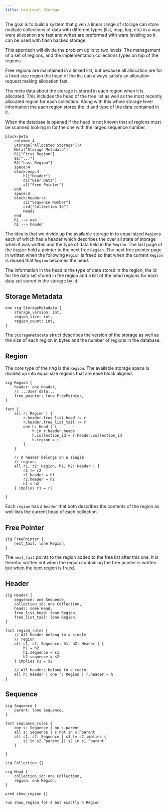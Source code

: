 ```yaml
---
title: Low Level Storage
---
```


The goal is to build a system that given a linear range of storage can store multiple collections of data with different types (list, map, log, etc) in a way were allocation are fast and writes are preformed with ware leveling so it can be used with flash backed storage.

This approach will divide the problem up in to two levels. The management of a set of regions, and the implementation collections types on top of the regions.

Free regions are maintained in a linked list, but because all allocation are for a fixed size region the head of the list can always satisfy an allocation request making allocation fast.

The meta data about the storage is stored in each region when it is allocated. This includes the head of the free list as well as the most recently allocated region for each collection. Along with this whole storage level information the each region stores the id and type of the data contained in it.

When the database is opened if the head is not known that all regions must be scanned looking in for the one with the larges sequence number.

```mermaid
block-beta
	columns 4
	Storage["Allocated Storage"]:4
	Meta["Storage Metadata"]
	R1["First Region"]
	e1["..."]
	R2["Last Region"]
	space:4
	block:exp:4
		h1["Header"]
		d1["User Data"]
		a1["Free Pointer"]
	end
	space:4
	block:header:4
		s1["Sequence Number"]
		cid["Collection Id"]
		Heads
	end
	R1 --> exp
	h1 --> header
```


The idea is that we divide up the available storage in to equal sized `Region`s each of which has a header which describes the over all state of storage when it was written and the type of data held in the `Region`. The last page of the `Region` hold a pointer to the next free `Region`. The next free pointer page in written when the following `Region` is freed so that when the current `Region` is reused that `Region` becomes the head.

The information in the head is the type of data stored in the region, the id for the data set stored in the region and a list of the head regions for each data set stored in the storage by id.

## Storage Metadata

```alloy
one sig StorageMetadata {
	storage_version: int,
	region_size: int,
	region_count: int,
}
```

The `StorageMetadata` struct describes the version of the storage as well as the size of each region in bytes and the number of regions in the database.

## Region

The core type of the ring is the `Region`. The available storage space is divided up into
equal size regions that are ease block aligned. 

```alloy
sig Region {
	header: one Header,
	// ...User data...
	free_pointer: lone FreePointer,
}

fact {
	all r: Region | {
		r.header.free_list_head != r
		r.header.free_list_tail != r
		one h: Head | {
	 		h in r.header.heads
			h.collection_id = r.header.collection_id
			h.region = r
		}
	}

	// A header belongs on a single
	// region.
	all r1, r2: Region, h1, h2: Header | {
		r1 != r2
		r1.header = h1
		r2.header = h2
		h1 = h2
	} implies r1 = r2

}
```

Each `region` has a `header` that both describes the contents of the region as well lists the current head of each collection.

## Free Pointer

```alloy
sig FreePointer {
	next_tail: lone Region,
}
```

The `next_tail` points to the region  added to the free list after this one. It is therefor written not when the region containing the free pointer is written but when the next region is freed.


## Header

```alloy
sig Header {
	sequence: one Sequence,
	collection_id: one Collection,
	heads: some Head,
	free_list_head: lone Region,
	free_list_tail: lone Region,
}

fact region_rules {
	// All header belong to a single
	// region
	all s1, s2: Sequence, h1, h2: Header | {
		h1 = h2
		h1.sequence = s1
		h2.sequence = s2
	} implies s1 = s2

	// All headers belong to a regin.
	all h: Header | one r: Region | r.header = h
}
```

## Sequence

```alloy
sig Sequence {
	parent: lone Sequence,
}

fact sequance_rules {
	one s: Sequence | no s.parent
	all s: Sequence | s not in s.^parent
	all s1, s2: Sequence | s1 != s2 implies {
		s1 in s2.^parent || s2 in s1.^parent
	}

}
```

```alloy
sig Collection {}
```

```alloy
sig Head {
	collection_id: one Collection,
	region: one Region,
}
```


```alloy
pred show_region {}

run show_region for 4 but exactly 4 Region
```
